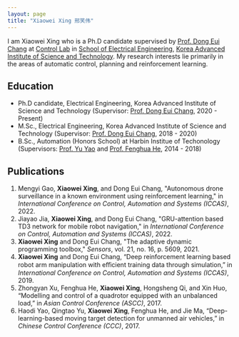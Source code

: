 ```yaml
---
layout: page
title: "Xiaowei Xing 邢笑伟"
---
```


I am Xiaowei Xing who is a Ph.D candidate supervised by [Prof. Dong Eui Chang](https://ee.kaist.ac.kr/en/professor/14314/)
at [Control Lab](https://control.kaist.ac.kr/)
in [School of Electrical Engineering](https://ee.kaist.ac.kr/en/),
[Korea Advanced Institute of Science and Technology](https://www.kaist.ac.kr/en/).
My research interests lie primarily in the areas of automatic control, planning and reinforcement learning.

## Education

- Ph.D candidate, Electrical Engineering, Korea Advanced Institute of Science and Technology (Supervisor: [Prof. Dong Eui Chang](https://ee.kaist.ac.kr/en/professor/14314/), 2020 - Present)
- M.Sc., Electrical Engineering, Korea Advanced Institute of Science and Technology (Supervisor: [Prof. Dong Eui Chang](https://ee.kaist.ac.kr/en/professor/14314/), 2018 - 2020)
- B.Sc., Automation (Honors School) at Harbin Institue of Techonology (Supervisors: [Prof. Yu Yao](http://homepage.hit.edu.cn/yaoyu) and [Prof. Fenghua He](http://homepage.hit.edu.cn/hefenghua), 2014 - 2018)

## Publications

1. Mengyi Gao, **Xiaowei Xing**, and Dong Eui Chang, "Autonomous drone surveillance in a known environment using reinforcement learning," in *International Conference on Control, Automation and Systems (ICCAS)*, 2022.
2. Jiayao Jia, **Xiaowei Xing**, and Dong Eui Chang, "GRU-attention based TD3 network for mobile robot navigation," in *International Conference on Control, Automation and Systems (ICCAS)*, 2022.
3. **Xiaowei Xing** and Dong Eui Chang, "The adaptive dynamic programming toolbox," *Sensors*, vol. 21, no. 16, p. 5609, 2021.
4. **Xiaowei Xing** and Dong Eui Chang, “Deep reinforcement learning based robot arm manipulation with eﬀicient training data through simulation,” in *International Conference on Control, Automation and Systems (ICCAS)*, 2019.
5. Zhongyan Xu, Fenghua He, **Xiaowei Xing**, Hongsheng Qi, and Xin Huo, “Modelling and control of a quadrotor equipped with an unbalanced load,” in *Asian Control Conference (ASCC)*, 2017.
6. Haodi Yao, Qingtao Yu, **Xiaowei Xing**, Fenghua He, and Jie Ma, “Deep-learning-based moving target detection for unmanned air vehicles,” in *Chinese Control Conference (CCC)*, 2017.
